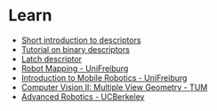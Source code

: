 Learn
======================

* [Short introduction to descriptors](https://gilscvblog.com/2013/08/18/a-short-introduction-to-descriptors/)
* [Tutorial on binary descriptors](https://gilscvblog.com/2013/08/26/tutorial-on-binary-descriptors-part-1/)
* [Latch descriptor](https://gilscvblog.com/2015/11/07/performance-evaluation-of-binary-descriptor-introducing-the-latch-descriptor)
* [Robot Mapping - UniFreiburg](http://ais.informatik.uni-freiburg.de/teaching/ws15/mapping/)
* [Introduction to Mobile Robotics - UniFreiburg](http://ais.informatik.uni-freiburg.de/teaching/ss16/robotics/)
* [Computer Vision II: Multiple View Geometry  - TUM](http://vision.in.tum.de/teaching/ss2016/mvg2016)
* [Advanced Robotics - UCBerkeley](http://www.cs.berkeley.edu/~pabbeel/)


